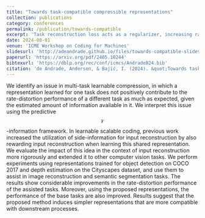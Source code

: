 ```yaml
---
title: "Towards task-compatible compressible representations"
collection: publications
category: conferences
permalink: /publication/towards-compatible
excerpt: 'Task reconstruction loss acts as a regularizer, increasing rate-distortion performance in coding for humans and machines.'
date: 2024-08-01
venue: 'ICME Workshop on Coding for Machines'
slidesurl: 'http://adeandrade.github.io/files/towards-compatible-slides.pdf'
paperurl: 'https://arxiv.org/pdf/2405.10244'
bibtexurl: 'https://dblp.org/rec/conf/icmcs/AndradeB24.bib'
citation: 'de Andrade, Anderson, & Bajić, I. (2024). &quot;Towards task-compatible compressible representations. ICME Workshop on Coding for Machines.&quot; <i>ICME Workshop on Coding for Machines</i>.'
---
```

We identify an issue in multi-task learnable compression, in which a representation learned for one task does not positively contribute to the rate-distortion performance of a different task as much as expected, given the estimated amount of information available in it. We interpret this issue using the predictive $$\mathcal{V}$$-information framework. In learnable scalable coding, previous work increased the utilization of side-information for input reconstruction by also rewarding input reconstruction when learning this shared representation. We evaluate the impact of this idea in the context of input reconstruction more rigorously and extended it to other computer vision tasks. We perform experiments using representations trained for object detection on COCO 2017 and depth estimation on the Cityscapes dataset, and use them to assist in image reconstruction and semantic segmentation tasks. The results show considerable improvements in the rate-distortion performance of the assisted tasks. Moreover, using the proposed representations, the performance of the base tasks are also improved. Results suggest that the proposed method induces simpler representations that are more compatible with downstream processes.
